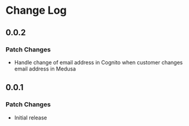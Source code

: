 # Change Log

## 0.0.2

### Patch Changes

- Handle change of email address in Cognito when customer changes email address in Medusa

## 0.0.1

### Patch Changes

- Initial release

